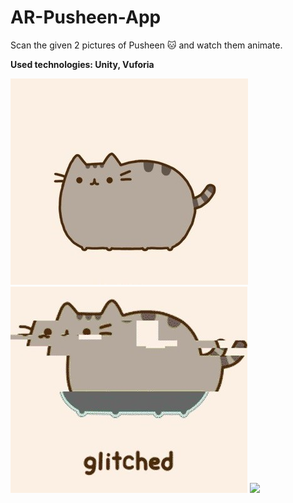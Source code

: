 # AR-Pusheen-App

Scan the given 2 pictures of Pusheen :cat: and watch them animate.

<b> Used technologies: Unity, Vuforia </b>

![](pusheen_dance.jpg)
![](pusheen_glitched.jpg)
![](ar_app.gif)

